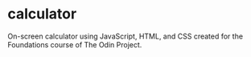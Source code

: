 # calculator
On-screen calculator using JavaScript, HTML, and CSS created for the Foundations course of The Odin Project.
